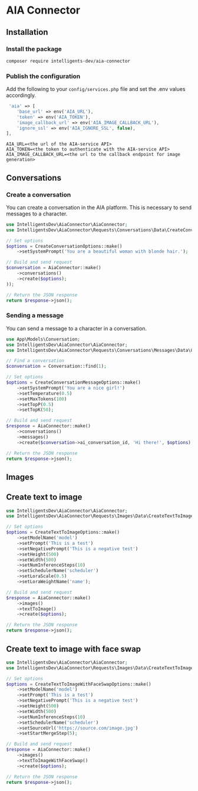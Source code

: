 # AIA Connector

## Installation

### Install the package

```bash
composer require intelligents-dev/aia-connector
```

### Publish the configuration

Add the following to your `config/services.php` file and set the .env values accordingly.

```php
 'aia' => [
    'base_url' => env('AIA_URL'),
    'token' => env('AIA_TOKEN'),
    'image_callback_url' => env('AIA_IMAGE_CALLBACK_URL'),
    'ignore_ssl' => env('AIA_IGNORE_SSL', false),
],
```
```dotenv
AIA_URL=<the url of the AIA-service API>
AIA_TOKEN=<the token to authenticate with the AIA-service API>
AIA_IMAGE_CALLBACK_URL=<the url to the callback endpoint for image generation>
```

## Conversations

### Create a conversation

You can create a conversation in the AIA platform. This is necessary to send messages to a character.

```php
use IntelligentsDev\AiaConnector\AiaConnector;
use IntelligentsDev\AiaConnector\Requests\Conversations\Data\CreateConversationOptions;

// Set options
$options = CreateConversationOptions::make()
    ->setSystemPrompt('You are a beautiful woman with blonde hair.');

// Build and send request
$conversation = AiaConnector::make()
    ->conversations()
    ->create($options);
));

// Return the JSON response
return $response->json();
```

### Sending a message

You can send a message to a character in a conversation.

```php
use App\Models\Conversation;
use IntelligentsDev\AiaConnector\AiaConnector;
use IntelligentsDev\AiaConnector\Requests\Conversations\Messages\Data\CreateConversationMessageOptions;

// Find a conversation
$conversation = Conversation::find(1);

// Set options
$options = CreateConversationMessageOptions::make()
    ->setSystemPrompt('You are a nice girl!')
    ->setTemperature(0.5)
    ->setMaxTokens(100)
    ->setTopP(0.5)
    ->setTopK(50);

// Build and send request
$response = AiaConnector::make()
    ->conversations()
    ->messages()
    ->create($conversation->ai_conversation_id, 'Hi there!', $options);

// Return the JSON response
return $response->json();
```

## Images

## Create text to image

```php
use IntelligentsDev\AiaConnector\AiaConnector;
use IntelligentsDev\AiaConnector\Requests\Images\Data\CreateTextToImageOptions;

// Set options
$options = CreateTextToImageOptions::make()
    ->setModelName('model')
    ->setPrompt('This is a test')
    ->setNegativePrompt('This is a negative test')
    ->setHeight(500)
    ->setWidth(500)
    ->setNumInferenceSteps(10)
    ->setSchedulerName('scheduler')
    ->setLoraScale(0.5)
    ->setLoraWeightName('name');

// Build and send request
$response = AiaConnector::make()
    ->images()
    ->textToImage()
    ->create($options);

// Return the JSON response
return $response->json();
```

## Create text to image with face swap

```php
use IntelligentsDev\AiaConnector\AiaConnector;
use IntelligentsDev\AiaConnector\Requests\Images\Data\CreateTextToImageWithFaceSwapOptions;

// Set options
$options = CreateTextToImageWithFaceSwapOptions::make()
    ->setModelName('model')
    ->setPrompt('This is a test')
    ->setNegativePrompt('This is a negative test')
    ->setHeight(500)
    ->setWidth(500)
    ->setNumInferenceSteps(10)
    ->setSchedulerName('scheduler')
    ->setSourceUrl('https://source.com/image.jpg')
    ->setStartMergeStep(5);

// Build and send request
$response = AiaConnector::make()
    ->images()
    ->textToImageWithFaceSwap()
    ->create($options);

// Return the JSON response
return $response->json();
```
